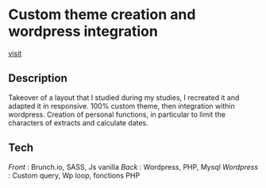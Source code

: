 # Custom theme creation and wordpress integration

[visit](https://benjaminbourrat.fr/projet/blog)

## Description

Takeover of a layout that I studied during my studies, I recreated it and adapted it in responsive. 100% custom theme, then integration within wordpress. Creation of personal functions, in particular to limit the characters of extracts and calculate dates.

## Tech

*Front* : Brunch.io, SASS, Js vanilla
*Back* : Wordpress, PHP, Mysql
*Wordpress* : Custom query, Wp loop, fonctions PHP
